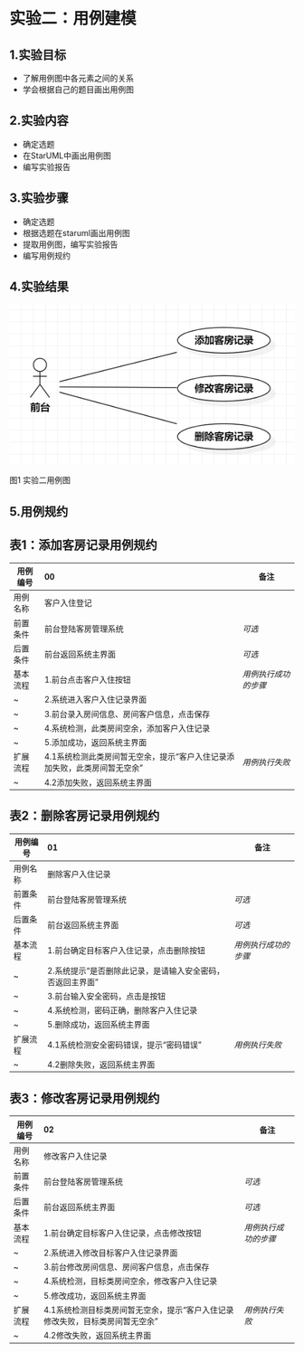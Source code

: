 # 实验二：用例建模 

## 1.实验目标
- 了解用例图中各元素之间的关系
- 学会根据自己的题目画出用例图
## 2.实验内容
- 确定选题
- 在StarUML中画出用例图
- 编写实验报告
## 3.实验步骤
- 确定选题
- 根据选题在staruml画出用例图
- 提取用例图，编写实验报告
- 编写用例规约
## 4.实验结果

![实验二用例图](./lab2.jpg)

图1 实验二用例图


## 5.用例规约
## 表1：添加客房记录用例规约

用例编号  | 00 | 备注  
-|:-|-  
用例名称  | 客户入住登记  |   
前置条件  | 前台登陆客房管理系统     | *可选*   
后置条件  | 前台返回系统主界面     | *可选*   
基本流程  | 1.前台点击客户入住按钮  |*用例执行成功的步骤*    
~| 2.系统进入客户入住记录界面  |   
~| 3.前台录入房间信息、房间客户信息，点击保存   |   
~| 4.系统检测，此类房间空余，添加客户入住记录   |   
~| 5.添加成功，返回系统主界面   |  
扩展流程  | 4.1系统检测此类房间暂无空余，提示“客户入住记录添加失败，此类房间暂无空余”   |*用例执行失败*    
~| 4.2添加失败，返回系统主界面   |  



## 表2：删除客房记录用例规约

用例编号  | 01 | 备注  
-|:-|-  
用例名称  | 删除客户入住记录  |   
前置条件  | 前台登陆客房管理系统     | *可选*   
后置条件  | 前台返回系统主界面     | *可选*   
基本流程  | 1.前台确定目标客户入住记录，点击删除按钮  |*用例执行成功的步骤*    
~| 2.系统提示“是否删除此记录，是请输入安全密码，否返回主界面”  |   
~| 3.前台输入安全密码，点击是按钮   |   
~| 4.系统检测，密码正确，删除客户入住记录   |   
~| 5.删除成功，返回系统主界面   |  
扩展流程  | 4.1系统检测安全密码错误，提示“密码错误”  |*用例执行失败*    
~| 4.2删除失败，返回系统主界面   |  




## 表3：修改客房记录用例规约

用例编号  | 02 | 备注  
-|:-|-  
用例名称  | 修改客户入住记录  |   
前置条件  | 前台登陆客房管理系统     | *可选*   
后置条件  | 前台返回系统主界面     | *可选*   
基本流程  | 1.前台确定目标客户入住记录，点击修改按钮  |*用例执行成功的步骤*    
~| 2.系统进入修改目标客户入住记录界面  |   
~| 3.前台修改房间信息、房间客户信息，点击保存   |   
~| 4.系统检测，目标类房间空余，修改客户入住记录   |   
~| 5.修改成功，返回系统主界面   |  
扩展流程  | 4.1系统检测目标类房间暂无空余，提示“客户入住记录修改失败，目标类房间暂无空余”   |*用例执行失败*    
~| 4.2修改失败，返回系统主界面   |  
